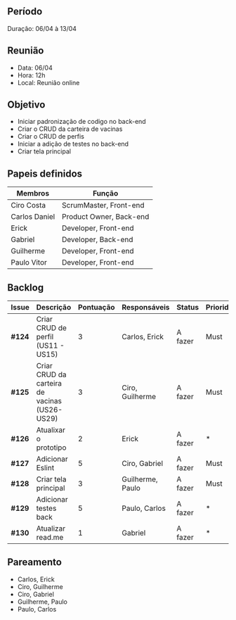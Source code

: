 ## Período
Duração: 06/04 à 13/04


## Reunião
* Data: 06/04
* Hora: 12h
* Local: Reunião online


## Objetivo
- Iniciar padronização de codigo no back-end
- Criar o CRUD da carteira de vacinas
- Criar o CRUD de perfis
- Iniciar a adição de testes no back-end
- Criar tela principal

## Papeis definidos
| Membros  |  Função  |
| ------------------- | ------------------- |
|  Ciro Costa |  ScrumMaster, Front-end |
|  Carlos Daniel |  Product Owner, Back-end |
|  Erick |  Developer, Front-end |
|  Gabriel |  Developer, Back-end |
|  Guilherme  | Developer, Front-end |
|  Paulo Vitor |  Developer, Front-end |

## Backlog
| Issue | Descrição | Pontuação | Responsáveis | Status | Prioridade | Repositório |
| ------------------- | ------------------- | ------------------- | ------------------- | ------------------- |------------------- |------------------- | 
|**#124**| Criar CRUD de perfil (US11 - US15) | 3 | Carlos, Erick | A fazer | Must | Back-end |
|**#125**| Criar CRUD da carteira de vacinas (US26-US29) | 3 | Ciro, Guilherme | A fazer | Must | Back-end |
|**#126**| Atualixar o prototipo | 2 | Erick | A fazer | * | * |
|**#127**| Adicionar Eslint | 5 | Ciro, Gabriel | A fazer | Must | Back-end |
|**#128**| Criar tela principal | 3 | Guilherme, Paulo | A fazer | Must | Front-end |
|**#129**| Adicionar testes back | 5 | Paulo, Carlos | A fazer | * | Back-end |
|**#130**| Atualizar read.me | 1 | Gabriel | A fazer | * | Front-end |


## Pareamento
- Carlos, Erick
- Ciro, Guilherme
- Ciro, Gabriel
- Guilherme, Paulo
- Paulo, Carlos